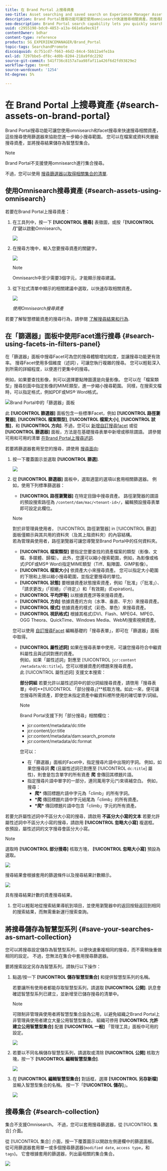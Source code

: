 ```yaml
---
title: 在 Brand Portal 上搜尋資產
seo-title: Asset searching and saved search on Experience Manager Assets Brand Portal
description: Brand Portal搜尋功能可讓您使用omnisearch快速搜尋相關資產，而搜尋篩選器可協助您進一步縮小搜尋範圍。 將搜尋儲存為智慧型集合，以供日後使用。
seo-description: Brand Portal search capability lets you quickly search for relevant assets using omnisearch, and search filters help you further narrow down your search. Save your searches as smart collections for future.
uuid: c2955198-bdc0-4853-a13a-661e6a9ec61f
contentOwner: bdhar
content-type: reference
products: SG_EXPERIENCEMANAGER/Brand_Portal
topic-tags: SearchandPromote
discoiquuid: dc751cd7-f663-46d2-84c4-5bb12a4fe1ba
exl-id: 7297bbe5-df8c-4d0b-8204-218a9fdc2292
source-git-commit: 541f736c8157a7aa98faf11a426f6d2fd93829e2
workflow-type: tm+mt
source-wordcount: '1254'
ht-degree: 5%

---
```


# 在 Brand Portal 上搜尋資產 {#search-assets-on-brand-portal}

Brand Portal搜尋功能可讓您使用omnisearch和facet搜尋來快速搜尋相關資產，這些搜尋使用篩選器來協助您進一步縮小搜尋範圍。 您可以在檔案或資料夾層級搜尋資產，並將搜尋結果儲存為智慧型集合。

>[!NOTE]
>
>Brand Portal不支援使用omnisearch進行集合搜尋。
>
>不過，您可以使用 [搜尋篩選器以取得相關集合的清單](#search-collection).

## 使用Omnisearch搜尋資產 {#search-assets-using-omnisearch}

若要在Brand Portal上搜尋資產：

1. 在工具列中，按一下 **[!UICONTROL 搜尋]** 表徵圖，或按「**[!UICONTROL /]**&quot;鍵以啟動Omnisearch。

   ![](assets/omnisearchicon-1.png)

1. 在搜尋方塊中，輸入您要搜尋資產的關鍵字。

   ![](assets/omnisearch.png)

   >[!NOTE]
   >
   >Omnisearch中至少需要3個字元，才能顯示搜尋建議。

1. 從下拉式清單中顯示的相關建議中選取，以快速存取相關資產。

   ![](assets/assets-search-result.png)

   *使用Omnisearch搜尋資產*

若要了解智慧標籤資產的搜尋行為，請參閱 [了解搜尋結果和行為](https://experienceleague.adobe.com/docs/experience-manager-65/assets/using/search-assets.html).

## 在「篩選器」面板中使用Facet進行搜尋 {#search-using-facets-in-filters-panel}

在「篩選器」面板中搜尋Facet可為您的搜尋體驗增加粒度，並讓搜尋功能更有效率。 搜尋Facet使用多個維度（述詞），可讓您執行複雜的搜尋。 您可以輕鬆深入到所需的詳細程度，以便進行更集中的搜尋。

例如，如果要查找影像，則可以選擇要點陣圖還是向量影像。 您可以在「檔案類型」搜尋刻面中指定影像的MIME類型，進一步縮小搜尋範圍。 同樣，在搜索文檔時，可以指定格式，例如PDF或MS® Word格式。

![Brand Portal中的「篩選器」面板](assets/file-type-search.png "Brand Portal中的「篩選器」面板")

此 **[!UICONTROL 篩選器]** 面板包含一些標準Facet，例如 **[!UICONTROL 路徑瀏覽器]**, **[!UICONTROL 檔案類型]**, **[!UICONTROL 檔案大小]**, **[!UICONTROL 狀態]**，和 **[!UICONTROL 方向]**. 不過，您可以 [新增自訂搜尋facet](../using/brand-portal-search-facets.md) 或從 **[!UICONTROL 篩選器]** 面板，方法是在基礎搜尋表單中新增或移除謂語。 請參閱可用和可用的清單 [在Brand Portal上搜尋述詞](../using/brand-portal-search-facets.md#list-of-search-predicates).

若要將篩選器套用至您的搜尋，請使用 [搜尋面向](../using/brand-portal-search-facets.md):

1. 按一下覆蓋圖示並選取 **[!UICONTROL 篩選]**.

   ![](assets/selectorrail.png)

1. 從 **[!UICONTROL 篩選器]** 面板中，選取適當的選項以套用相關篩選器。
例如，使用下列標準篩選器：

   * **[!UICONTROL 路徑瀏覽器]** 在特定目錄中搜尋資產。 路徑瀏覽器的謂語的預設搜索路徑為 `/content/dam/mac/<tenant-id>/`，編輯預設搜尋表單即可設定此欄位。
   >[!NOTE]
   >
   >對於非管理員使用者， [!UICONTROL 路徑瀏覽器] in [!UICONTROL 篩選] 面板僅顯示與其共用的資料夾（及其上階資料夾）的內容結構。\
   >若為管理員使用者，路徑瀏覽器可讓您導覽至Brand Portal中的任何資料夾。

   * **[!UICONTROL 檔案類型]** 要指定您要查找的資產檔案的類型（影像、文檔、多媒體、歸檔）。 此外，您還可以縮小搜索範圍，例如，為影像或格式(PDF或MS® Word)指定MIME類型（Tiff、點陣圖、GIMP影像）。
   * **[!UICONTROL 檔案大小]** 依資產大小來搜尋資產。 您可以指定大小範圍的下限和上限以縮小搜尋範圍，並指定要搜尋的單位。
   * **[!UICONTROL 狀態]** 要根據資產狀態搜索資產，例如「批准」（「批准」）、「請求更改」(「拒絕」（「待定」）和「有效期」(Expiration)。
   * **[!UICONTROL 平均評等]** 以根據資產評等來搜尋資產。
   * **[!UICONTROL 方向]** 依據資產的方向（水準、垂直、平方）來搜尋資產。
   * **[!UICONTROL 樣式]** 依據資產的樣式（彩色、單色）來搜尋資產。
   * **[!UICONTROL 視訊格式]** 根據其格式(DVI、Flash、MPEG4、MPEG、OGG Theora、QuickTime、Windows Media、WebM)搜索視頻資產。

   您可以使用 [自訂搜尋Facet](../using/brand-portal-search-facets.md) 編輯基礎的「搜尋表單」，即可在「篩選器」面板中取得。

   * **[!UICONTROL 屬性述詞]** 如果在搜尋表單中使用，可讓您搜尋符合中繼資料屬性且與述詞對應的資產。\
      例如，如果「屬性述詞」對應至 [!UICONTROL `jcr:content /metadata/dc:title`]，您可以根據資產的標題來搜尋資產。\
      此 [!UICONTROL 屬性述詞] 支援文本搜索：

      **部分詞組**
若要允許以屬性述詞中的部分詞組搜尋資產，請啓用「搜尋表單」中的**[!UICONTROL 「部分搜尋」]**&#x200B;核取方塊。如此一來，便可讓您搜尋所需資產，即使您未指定資產中繼資料裡所使用的確切單字/詞組。

      >[!NOTE]
      >
      > Brand Portal支援下列「部分搜尋」相關欄位：
      >* jcr:content/metadata/dc:title
      >* jcr:content/jcr:title
      >* jcr:content/metadata/dam:search_promote
      >* jcr:content/metadata/dc:format


      您可以：
      * 在「篩選器」面板的Facet中，指定搜尋片語中出現的字詞。 例如，如果您搜尋詞 **爬** (且屬性述詞已對應至 [!UICONTROL `dc:title`] 屬性)，則會是包含單字的所有資產 **爬** 會傳回其標題片語。
      * 指定搜尋片語中單字的一部分，連同萬用字元(&#42;)來填補空白。
例如，搜尋：
         * **爬&#42;** 傳回標題片語中字元為「climb」的所有字詞。
         * **&#42;爬** 傳回標題片語中字元結尾為「climb」的所有資產。
         * **&#42;爬&#42;** 傳回標題片語中包含「climb」字元的所有資產。

若要允許屬性述詞中不區分大小寫的搜尋，請啟用       **不區分大小寫的文本**
若要允許屬性述詞中不區分大小寫的搜尋，請啟用 **[!UICONTROL 忽略大小寫]** 複選框。 依預設，屬性述詞的文字搜尋會區分大小寫。
   >[!NOTE]
   >
   >選取時 **[!UICONTROL 部分搜尋]** 核取方塊， **[!UICONTROL 忽略大小寫]** 預設為選取。

   ![](assets/wildcard-prop-1.png)

   搜尋結果會根據套用的篩選條件以及搜尋結果計數顯示。

   ![](assets/omnisearch-with-filters.png)

   具有搜尋結果計數的資產搜尋結果。

1. 您可以輕鬆地從搜索結果導航到項目，並使用瀏覽器中的返回按鈕返回到相同的搜索結果，而無需重新運行搜索查詢。

## 將搜尋儲存為智慧型系列 {#save-your-searches-as-smart-collection}

您可以將搜尋設定儲存為智慧型系列，以便快速重複相同的搜尋，而不需稍後重做相同的設定。 不過，您無法在集合中套用搜尋篩選器。

要將搜索設定另存為智慧系列，請執行以下操作：

1. 點選/按一下 **[!UICONTROL 儲存智慧型集合]** 和提供智慧型系列的名稱。

   若要讓所有使用者都能存取智慧型系列，請選取 **[!UICONTROL 公開]**. 訊息會確認智慧型系列已建立，並新增至已儲存搜尋的清單中。

   >[!NOTE]
   >
   >可限制非管理員使用者將智慧型集合設為公用，以避免組織之Brand Portal上非管理員使用者建立大量公用智慧型集合。 組織可停用 **[!UICONTROL 允許建立公用智慧型集合]** 配置 **[!UICONTROL 一般]** 「管理工具」面板中可用的設定。

   ![](assets/save_smartcollectionui.png)

1. 若要以不同名稱儲存智慧型系列，請選取或清除 **[!UICONTROL 公開]** 核取方塊，按一下 **[!UICONTROL 編輯智慧型集合]**.

   ![](assets/edit_smartcollection.png)

1. 在 **[!UICONTROL 編輯智慧型集合]** 對話框，選擇 **[!UICONTROL 另存新檔]** 並輸入智慧型集合的名稱。 按一下「**[!UICONTROL 儲存]**」。

   ![](assets/saveas_smartsearch.png)


## 搜尋集合 {#search-collection}

集合不支援Omnisearch。 不過，您可以套用搜尋篩選器，從 [!UICONTROL 集合] 介面。

從 [!UICONTROL 集合] 介面，按一下覆蓋圖示以開啟左側邊欄中的篩選面板。 從可用篩選器套用單一或多個搜尋篩選器(`modified date`, `access type`，和 `tags`)。 它會根據套用的篩選器，列出最相關的集合集合。

![](assets/collection-search.png)
